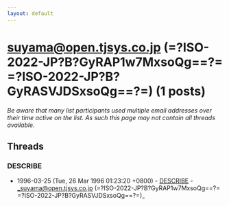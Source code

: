 ```yaml
---
layout: default
---
```


# suyama@open.tjsys.co.jp (=?ISO-2022-JP?B?GyRAP1w7MxsoQg==?= =?ISO-2022-JP?B?GyRASVJDSxsoQg==?=) (1 posts)

_Be aware that many list participants used multiple email addresses over their time active on the list. As such this page may not contain all threads available._

## Threads

### DESCRIBE
+ 1996-03-25 (Tue, 26 Mar 1996 01:23:20 +0800) - [DESCRIBE](/archive/1996/03/8a6e6ceef52a864a4e70861c92dae1a548244cd10fe67841931d89eb9c5bd3be) - _suyama@open.tjsys.co.jp (=?ISO-2022-JP?B?GyRAP1w7MxsoQg==?= =?ISO-2022-JP?B?GyRASVJDSxsoQg==?=)_

